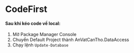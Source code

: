 # CodeFirst

#### Sau khi kéo code về local:
1.  Mở Package Manager Console
2.  Chuyển Default Project thành AnVatCanTho.DataAccess
3.  Chạy lệnh
   ``` Update-Database ```
